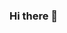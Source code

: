 ### Hi there 👋

<!--
**PrkSteinHgr/PrkSteinHgr** is a ✨ _special_ ✨ repository because its `README.md` (this file) appears on your GitHub profile.
 <img height="140em" src="https://github-readme-stats.vercel.app/api/top-langs/?username=vanysai&show_icons=true&theme=cobalt2&include_all_commits=true&ccount_private=true"/>
-->
